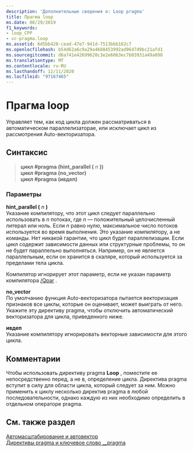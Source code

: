 ```yaml
---
description: 'Дополнительные сведения о: Loop pragma'
title: Прагма loop
ms.date: 08/29/2019
f1_keywords:
- loop_CPP
- vc-pragma.loop
ms.assetid: 6d5bb428-cead-47e7-941d-7513bbb162c7
ms.openlocfilehash: b54d62a6c9a29a4688453992ad9647d9bc21afd1
ms.sourcegitcommit: d6af41e42699628c3e2e6063ec7b03931a49a098
ms.translationtype: MT
ms.contentlocale: ru-RU
ms.lasthandoff: 12/11/2020
ms.locfileid: "97167465"
---
```

# <a name="loop-pragma"></a>Прагма loop

Управляет тем, как код цикла должен рассматриваться в автоматическом параллелизаторае, или исключает цикл из рассмотрения Auto-векторизатора.

## <a name="syntax"></a>Синтаксис

> **цикл #pragma (hint_parallel (** *n* **))**\
> **цикл #pragma (no_vector)**\
> **цикл #pragma (ивдеп)**

### <a name="parameters"></a>Параметры

**hint_parallel (** *n* **)**\
Указание компилятору, что этот цикл следует параллельно использовать в *n* потоках, где *n* — положительный целочисленный литерал или ноль. Если *n* равно нулю, максимальное число потоков используется во время выполнения. Это указание компилятору, а не команды. Нет никакой гарантии, что цикл будет параллелизации. Если цикл содержит зависимости данных или структурные проблемы, то он не будет параллельно выполняться. Например, он не является параллельным, если он хранится в скаляре, который используется за пределами тела цикла.

Компилятор игнорирует этот параметр, если не указан параметр компилятора [/Qpar](../build/reference/qpar-auto-parallelizer.md) .

**no_vector**\
По умолчанию функция Auto-векторизатора пытается векторизация признаков все циклы, которые он оценивает, может выиграть от него. Укажите эту директиву pragma, чтобы отключить автоматический векторизатора для цикла, приведенного ниже.

**ивдеп**\
Указание компилятору игнорировать векторные зависимости для этого цикла.

## <a name="remarks"></a>Комментарии

Чтобы использовать директиву pragma **Loop** , поместите ее непосредственно перед, а не в, определение цикла. Директива pragma вступит в силу для области цикла, который следует за ним. Можно применить к циклу несколько директив pragma в любой последовательности, однако каждую из них необходимо определить в отдельном операторе pragma.

## <a name="see-also"></a>См. также раздел

[Автомасштабирование и автовектор](../parallel/auto-parallelization-and-auto-vectorization.md)\
[Директивы pragma и ключевое слово __pragma](../preprocessor/pragma-directives-and-the-pragma-keyword.md)
